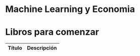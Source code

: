 # Machine Learning y Economia






# Libros para comenzar 

Título | Descripción |
|------|-------------|
